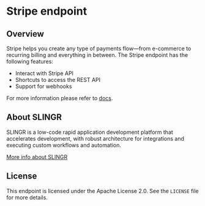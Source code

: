 # Stripe endpoint

## Overview

Stripe helps you create any type of payments flow—from e-commerce to 
recurring billing and everything in between. The Stripe endpoint has the following features:

- Interact with Stripe API
- Shortcuts to access the REST API
- Support for webhooks

For more information please refer to [docs](https://slingr-stack.github.io/platform/endpoints_stripe.html).

## About SLINGR

SLINGR is a low-code rapid application development platform that accelerates development, with robust architecture for integrations and executing custom workflows and automation.

[More info about SLINGR](https://slingr.io)

## License

This endpoint is licensed under the Apache License 2.0. See the `LICENSE` file for more details.


